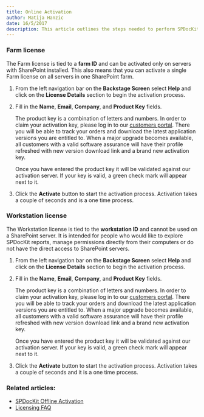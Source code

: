 ```yaml
---  
title: Online Activation
author: Matija Hanzic  
date: 16/5/2017  
description: This article outlines the steps needed to perform SPDocKit activation.
--- 
```

### Farm license

The Farm license is tied to a __farm ID__ and can be activated only on servers with SharePoint installed. This also means that you can activate a single Farm license on all servers in one SharePoint farm.

1. From the left navigation bar on the __Backstage Screen__ select __Help__ and click on the __License Details__ section to begin the activation process.
2. Fill in the __Name__, __Email__, __Company__, and __Product Key__ fields.

    The product key is a combination of letters and numbers. In order to claim your activation key, please log in to our [customers portal](https://my.syskit.com). There you will be able to track your orders and download the latest application versions you are entitled to. When a major upgrade becomes available, all customers with a valid software assurance will have their profile refreshed with new version download link and a brand new activation key.

    Once you have entered the product key it will be validated against our activation server. If your key is valid, a green check mark will appear next to it.

3. Click the __Activate__ button to start the activation process. Activation takes a couple of seconds and is a one time process.

### Workstation license

The Workstation license is tied to the __workstation ID__ and cannot be used on a SharePoint server. It is intended for people who would like to explore SPDocKit reports, manage permissions directly from their computers or do not have the direct access to SharePoint servers.

1. From the left navigation bar on the __Backstage Screen__ select __Help__ and click on the __License Details__ section to begin the activation process.
2. Fill in the __Name__, __Email__, __Company__, and __Product Key__ fields.

    The product key is a combination of letters and numbers. In order to claim your activation key, please log in to our [customers portal](https://my.syskit.com). There you will be able to track your orders and download the latest application versions you are entitled to. When a major upgrade becomes available, all customers with a valid software assurance will have their profile refreshed with new version download link and a brand new activation key.

    Once you have entered the product key it will be validated against our activation server. If your key is valid, a green check mark will appear next to it.

3. Click the __Activate__ button to start the activation process. Activation takes a couple of seconds and it is a one time process.


### Related articles:
* [SPDocKit Offline Activation](#internal/activation/offline-activation/)
* [Licensing FAQ](#internal/activation/activation-faq/)